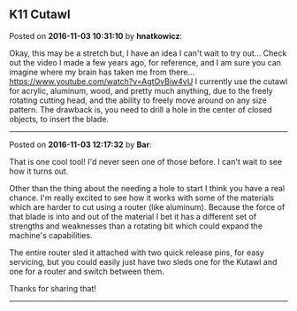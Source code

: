 ## K11 Cutawl
Posted on **2016-11-03 10:31:10** by **hnatkowicz**:

Okay, this may be a stretch but, I have an idea I can't wait to try out... Check out the video I made a few years ago, for reference, and I am sure you can imagine where my brain has taken me from there... https://www.youtube.com/watch?v=AgtOvBiw4vU  I currently use the cutawl for acrylic, aluminum, wood, and pretty much anything, due to the freely rotating cutting head, and the ability to freely move around on any size pattern. The drawback is, you need to drill a hole in the center of closed objects, to insert the blade.

---

Posted on **2016-11-03 12:17:32** by **Bar**:

That is one cool tool! I'd never seen one of those before. I can't wait to see how it turns out.

Other than the thing about the needing a hole to start I think you have a real chance. I'm really excited to see how it works with some of the materials which are harder to cut using a router (like aluminum). Because the force of that blade is into and out of the material I bet it has a different set of strengths and weaknesses than a rotating bit which could expand the machine's capabilities. 

The entire router sled it attached with two quick release pins, for easy servicing, but you could easily just have two sleds one for the Kutawl and one for a router and switch between them.

Thanks for sharing that!

---

